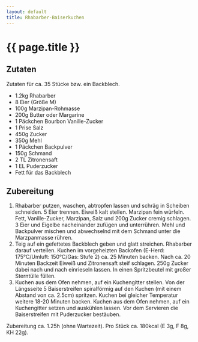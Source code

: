 ```yaml
---
layout: default
title: Rhabarber-Baiserkuchen
---
```


# {{ page.title }}

## Zutaten

Zutaten für ca. 35 Stücke bzw. ein Backblech.

- 1.2kg Rhabarber
- 8 Eier (Größe M)
- 100g Marzipan-Rohmasse
- 200g Butter oder Margarine
- 1 Päckchen Bourbon Vanille-Zucker
- 1 Prise Salz
- 450g Zucker
- 350g Mehl
- 1 Päckchen Backpulver
- 150g Schmand
- 2 TL Zitronensaft
- 1 EL Puderzucker
- Fett für das Backblech

## Zubereitung

1. Rhabarber putzen, waschen, abtropfen lassen und schräg in Scheiben schneiden.
   5 Eier trennen.
   Eiweiß kalt stellen.
   Marzipan fein würfeln.
   Fett, Vanille-Zucker, Marzipan, Salz und 200g Zucker cremig schlagen.
   3 Eier und Eigelbe nacheinander zufügen und unterrühren.
   Mehl und Backpulver mischen und abwechselnd mit dem Schmand unter die Marzpanmasse rühren.
2. Teig auf ein gefettetes Backblech geben und glatt streichen.
   Rhabarber darauf verteilen.
   Kuchen im vorgeheizten Backofen (E-Herd: 175°C/Umluft: 150°C/Gas: Stufe 2) ca. 25 Minuten backen.
   Nach ca. 20 Minuten Backzeit Eiweiß und Zitronensaft steif schlagen.
   250g Zucker dabei nach und nach einrieseln lassen.
   In einen Spritzbeutel mit großer Sterntülle füllen.
3. Kuchen aus dem Ofen nehmen, auf ein Kuchengitter stellen.
   Von der Längsseite 5 Baiserstreifen spiralförmig auf den Kuchen (mit einem Abstand von ca. 2.5cm) spritzen.
   Kuchen bei gleicher Temperatur weitere 18-20 Minuten backen.
   Kuchen aus dem Ofen nehmen, auf ein Kuchengitter setzen und auskühlen lassen.
   Vor dem Servieren die Baiserstreifen mit Puderzucker bestäuben.

Zubereitung ca. 1.25h (ohne Wartezeit).
Pro Stück ca. 180kcal (E 3g, F 8g, KH 22g).
